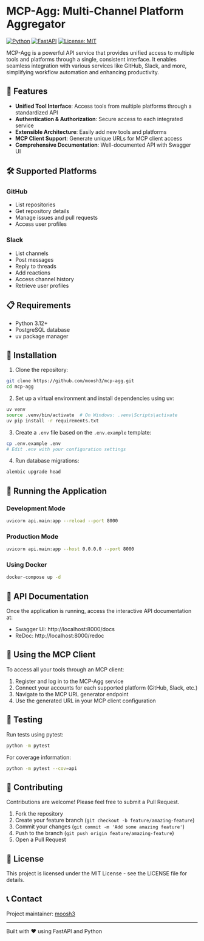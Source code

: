 # MCP-Agg: Multi-Channel Platform Aggregator

[![Python](https://img.shields.io/badge/Python-3.12-blue)](https://www.python.org/)
[![FastAPI](https://img.shields.io/badge/FastAPI-0.104.0-green)](https://fastapi.tiangolo.com/)
[![License: MIT](https://img.shields.io/badge/License-MIT-yellow.svg)](https://opensource.org/licenses/MIT)

MCP-Agg is a powerful API service that provides unified access to multiple tools and platforms through a single, consistent interface. It enables seamless integration with various services like GitHub, Slack, and more, simplifying workflow automation and enhancing productivity.

## 🚀 Features

- **Unified Tool Interface**: Access tools from multiple platforms through a standardized API
- **Authentication & Authorization**: Secure access to each integrated service
- **Extensible Architecture**: Easily add new tools and platforms
- **MCP Client Support**: Generate unique URLs for MCP client access
- **Comprehensive Documentation**: Well-documented API with Swagger UI

## 🛠️ Supported Platforms

### GitHub

- List repositories
- Get repository details
- Manage issues and pull requests
- Access user profiles

### Slack

- List channels
- Post messages
- Reply to threads
- Add reactions
- Access channel history
- Retrieve user profiles

## 📋 Requirements

- Python 3.12+
- PostgreSQL database
- uv package manager

## 🔧 Installation

1. Clone the repository:

```bash
git clone https://github.com/moosh3/mcp-agg.git
cd mcp-agg
```

2. Set up a virtual environment and install dependencies using uv:

```bash
uv venv
source .venv/bin/activate  # On Windows: .venv\Scripts\activate
uv pip install -r requirements.txt
```

3. Create a `.env` file based on the `.env.example` template:

```bash
cp .env.example .env
# Edit .env with your configuration settings
```

4. Run database migrations:

```bash
alembic upgrade head
```

## 🚀 Running the Application

### Development Mode

```bash
uvicorn api.main:app --reload --port 8000
```

### Production Mode

```bash
uvicorn api.main:app --host 0.0.0.0 --port 8000
```

### Using Docker

```bash
docker-compose up -d
```

## 📖 API Documentation

Once the application is running, access the interactive API documentation at:

- Swagger UI: http://localhost:8000/docs
- ReDoc: http://localhost:8000/redoc

## 🔌 Using the MCP Client

To access all your tools through an MCP client:

1. Register and log in to the MCP-Agg service
2. Connect your accounts for each supported platform (GitHub, Slack, etc.)
3. Navigate to the MCP URL generator endpoint
4. Use the generated URL in your MCP client configuration

## 🧪 Testing

Run tests using pytest:

```bash
python -m pytest
```

For coverage information:

```bash
python -m pytest --cov=api
```

## 🤝 Contributing

Contributions are welcome! Please feel free to submit a Pull Request.

1. Fork the repository
2. Create your feature branch (`git checkout -b feature/amazing-feature`)
3. Commit your changes (`git commit -m 'Add some amazing feature'`)
4. Push to the branch (`git push origin feature/amazing-feature`)
5. Open a Pull Request

## 📝 License

This project is licensed under the MIT License - see the LICENSE file for details.

## 📞 Contact

Project maintainer: [moosh3](https://github.com/moosh3)

---

Built with ❤️ using FastAPI and Python
